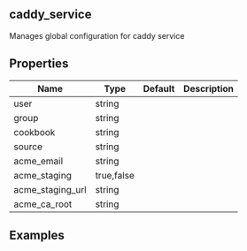 ## caddy_service

Manages global configuration for caddy service

## Properties

|Name   |Type       |Default             |Description                        |
|-------|-----------|--------------------|-----------------------------------|
|user|string|
|group|string|
|cookbook|string|
|source|string|
|acme_email|string|
|acme_staging|true,false|
|acme_staging_url|string|
|acme_ca_root|string|

## Examples
